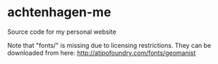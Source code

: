 # achtenhagen-me
Source code for my personal website

Note that "fonts/" is missing due to licensing restrictions.
They can be downloaded from here: http://atipofoundry.com/fonts/geomanist
